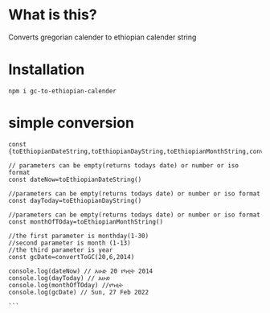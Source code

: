 # What is this?

Converts gregorian calender to ethiopian calender string

# Installation

<code>npm i gc-to-ethiopian-calender </code>

# simple conversion

````
const {toEthiopianDateString,toEthiopianDayString,toEthiopianMonthString,convertToGC}=require('./index')

// parameters can be empty(returns todays date) or number or iso format 
const dateNow=toEthiopianDateString()

//parameters can be empty(returns todays date) or number or iso format
const dayToday=toEthiopianDayString()

//parameters can be empty(returns todays date) or number or iso format
const monthOfTOday=toEthiopianMonthString()

//the first parameter is monthday(1-30) 
//second parameter is month (1-13)
//the third parameter is year
const gcDate=convertToGC(20,6,2014)

console.log(dateNow) // እሁድ 20 የካቲት 2014
console.log(dayToday) // እሁድ
console.log(monthOfTOday) //የካቲት
console.log(gcDate) // Sun, 27 Feb 2022

```